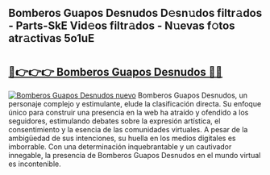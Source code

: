 ## Bomberos Guapos Desnudos D𝚎sn𝚞dos filtr𝚊dos - Parts-SkE Vid𝚎os filtr𝚊dos - N𝚞evas f𝚘tos atr𝚊ctivas 5o1uE

# <h2><a href="http://mb4sh1.tromn.icu/?c=Bomberos+Guapos+Desnudos">🔗👉👉👉 Bomberos Guapos Desnudos 🔗🔗</a></h2>

[![Bomberos Guapos Desnudos nuevo](https://i.imgur.com/pEAQMta.gif)](http://mb4sh1.tromn.icu/?c=Bomberos+Guapos+Desnudos)
Bomberos Guapos Desnudos, un personaje complejo y estimulante, elude la clasificación directa. Su enfoque único para construir una presencia en la web ha atraído y ofendido a los seguidores, estimulando debates sobre la expresión artística, el consentimiento y la esencia de las comunidades virtuales. A pesar de la ambigüedad de sus intenciones, su huella en los medios digitales es imborrable. Con una determinación inquebrantable y un cautivador innegable, la presencia de Bomberos Guapos Desnudos en el mundo virtual es incontenible.
